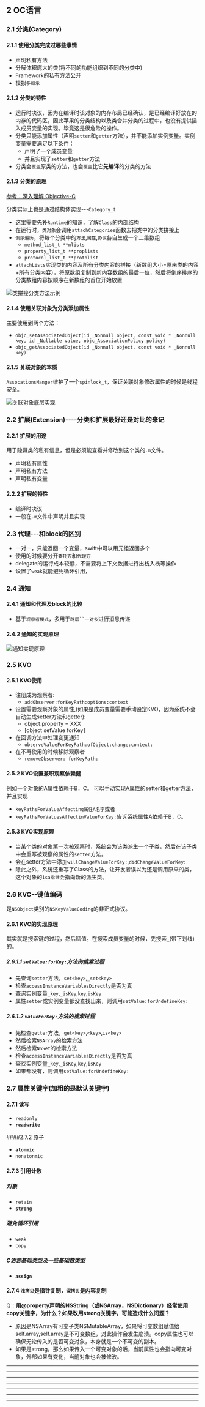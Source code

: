 ## 2 OC语言

### 2.1 分类(Category)

#### 2.1.1 使用分类完成过哪些事情

- 声明私有方法
- 分解体积庞大的类(将不同的功能组织到不同的分类中)
- Framework的私有方法公开
- 模拟`多继承`

#### 2.1.2 分类的特性

- 运行时决议，因为在编译时该对象的内存布局已经确认，是已经编译好放在的内存的代码区，因此苹果的分类结构以及类合并分类的过程中，也没有提供插入成员变量的实现。毕竟这是很危险的操作。
- 分类只能添加属性（声明`setter`和`getter`方法），并不能添加实例变量。实例变量需要满足以下条件：
	- 声明了一个成员变量
	- 并且实现了`setter`和`getter`方法
- 分类会`覆盖`原类的方法，也会`覆盖`比它**先编译**的分类的方法

#### 2.1.3 分类的原理
[参考：深入理解 Objective-C](https://devhe.com/2019/02/14/%E6%B7%B1%E5%85%A5%E7%90%86%E8%A7%A3-Objective-C-%E2%98%9E-Category/)

分类实际上也是通过结构体实现---`Category_t`

- 这里需要先补`Runtime`的知识，了解`Class`的内部结构
- 在运行时，`类对象`会调用`attachCategories`函数去把类中的分类拼接上
- `倒序遍历`，将每个分类中的`方法`,`属性`,`协议`各自生成一个二维数组
	- `method_list_t **mlists`
	- `property_list_t **proplists`
	- `protocol_list_t **protolist`
- `attachLists`实现类的内容及所有分类内容的拼接（新数组大小=原来类的内容+所有分类内容），将原数组复制到新内容数组的最后一位，然后将倒序排序的分类数组内容按顺序在新数组的首位开始放置

![类拼接分类方法示例](https://github.com/dannyCaiHaoming/MyGitProfject/blob/master/iOS%E9%9D%A2%E8%AF%95%E5%87%86%E5%A4%87/images/2/%E5%88%86%E7%B1%BB%E6%89%A9%E5%B1%95%E6%96%B0%E6%97%A7%E6%95%B0%E7%BB%84%E6%8B%BC%E6%8E%A5%E5%8E%9F%E7%90%86.png)

#### 2.1.4 使用关联对象为分类添加属性
主要使用到两个方法：

- `objc_setAssociatedObject(id _Nonnull object, const void * _Nonnull key,
                         id _Nullable value, objc_AssociationPolicy policy)`
- `objc_getAssociatedObject(id _Nonnull object, const void * _Nonnull key)`

#### 2.1.5 关联对象的本质
`AssocationsManger`维护了一个`spinlock_t`，保证关联对象修改属性的时候是线程安全。

![关联对象底层实现](https://github.com/dannyCaiHaoming/MyGitProfject/blob/master/iOS%E9%9D%A2%E8%AF%95%E5%87%86%E5%A4%87/images/2/%E5%85%B3%E8%81%94%E5%AF%B9%E8%B1%A1%E5%BA%95%E5%B1%82%E5%AE%9E%E7%8E%B0.webp)


### 2.2 扩展(Extension)----分类和扩展最好还是对比的来记

#### 2.2.1 扩展的用途
用于隐藏类的私有信息，但是必须能查看并修改到这个类的`.m`文件。

- 声明私有属性
- 声明私有方法
- 声明私有变量

#### 2.2.2 扩展的特性

- 编译时决议
- 一般在`.m`文件中声明并且实现


### 2.3 代理---和block的区别

- 一对一，只能返回一个变量，swift中可以用元组返回多个
- 使用的时候要分开`委托方`和`代理方`
- delegate的运行成本较低，不需要将上下文数据进行出栈入栈等操作
- 设置了`weak`就能避免循环引用，

### 2.4 通知

#### 2.4.1 通知和代理及block的比较
- 基于`观察者模式`，多用于`跨层``一对多`进行消息传递

#### 2.4.2 通知的实现原理

![通知实现原理](https://github.com/dannyCaiHaoming/MyGitProfject/blob/master/iOS%E9%9D%A2%E8%AF%95%E5%87%86%E5%A4%87/images/2/%E9%80%9A%E7%9F%A5%E5%AE%9E%E7%8E%B0%E5%8E%9F%E7%90%86.png)

### 2.5 KVO

#### 2.5.1 KVO使用

- 注册成为观察者:
	- `addObserver:forKeyPath:options:context`
- 设置需要观察对象的属性,(如果是成员变量需要手动设定KVO，因为系统不会自动生成setter方法和getter):
	- object.property = XXX
	- [object setValue forKey]
- 在回调方法中处理变更通知
	- `observeValueForKeyPath:ofObject:change:context:`
- 在不再使用的时候移除观察者
	- `removeObserver: forKeyPath:`

#### 2.5.2 KVO设置兼职观察依赖健
例如一个对象的A属性依赖于B，C。
可以手动实现A属性的setter和getter方法，并且实现

- `keyPathsForValueAffecting属性A名字`或者
- `keyPathsForValuesAffectinValueForKey:`告诉系统属性A依赖于B，C。

#### 2.5.3 KVO实现原理

- 当某个类的对象第一次被观察时，系统会为该类派生一个子类，然后在该子类中会重写被观察的属性的`setter`方法。
- 会在setter方法中添加`willChangeValueForKey:`,`didChangeValueForKey:`
- 除此之外，系统还重写了Class的方法，让开发者误以为还是调用原来的类，这个对象的`isa指针`会指向新的派生类。


### 2.6 KVC--键值编码
是`NSObject`类别的`NSKeyValueCoding`的非正式协议。

#### 2.6.1 KVC的实现原理
其实就是搜索键的过程，然后赋值。在搜索成员变量的时候，先搜索`_`(带下划线)的。

##### 2.6.1.1 `setValue:forKey:`方法的搜索过程

- 先查询`setter`方法，`set<key>`,`_set<key>`
- 检查`accessInstanceVariablesDirectly`是否为真
- 查询实例变量`_key`,`_isKey`,`key`,`isKey`
- 属性`setter`或实例变量都没查找出来，则调用`setValue:forUndefineKey:`

##### 2.6.1.2 `valueForKey:`方法的搜索过程

- 先检查`getter`方法，`get<key>`,`<key>`,`is<key>`
- 然后检索`NSArray`的检索方法
- 然后检索`NSSet`的检索方法
- 检查`accessInstanceVariablesDirectly`是否为真
- 查找实例变量`_key`,`_isKey`,`key`,`isKey`
- 如果都没有，则调用`setValue:forUndefineKey:`


### 2.7 属性关键字(加粗的是默认关键字)

#### 2.7.1 读写

- `readonly`
- **`readwrite`**


####2.7.2 原子

- **`atonmic`**
- `nonatonmic`

#### 2.7.3 引用计数

##### 对象

- `retain`
- **`strong`**

##### 避免循环引用

- `weak`
- `copy`


##### C语言基础类型及一些基础数类型

- **`assign`**



#### 2.7.4 `浅拷贝`是指针复制，`深拷贝`是内容复制
Q：**用@property声明的NSString（或NSArray，NSDictionary）经常使用copy关键字，为什么？如果改用strong关键字，可能造成什么问题？**

- 原因是NSArray有可变子类NSMutableArray，如果将可变数组赋值给self.array,self.array是不可变数组，对此操作会发生崩溃。copy属性也可以确保无论传入的是否可变对象，本身就是一个不可变的副本。
- 如果是strong，那么如果传入一个可变对象的话，当前属性也会指向可变对象，外部如果有变化，当前对象也会被修改。






-----
-----
-----
-----
-----
-----
-----

